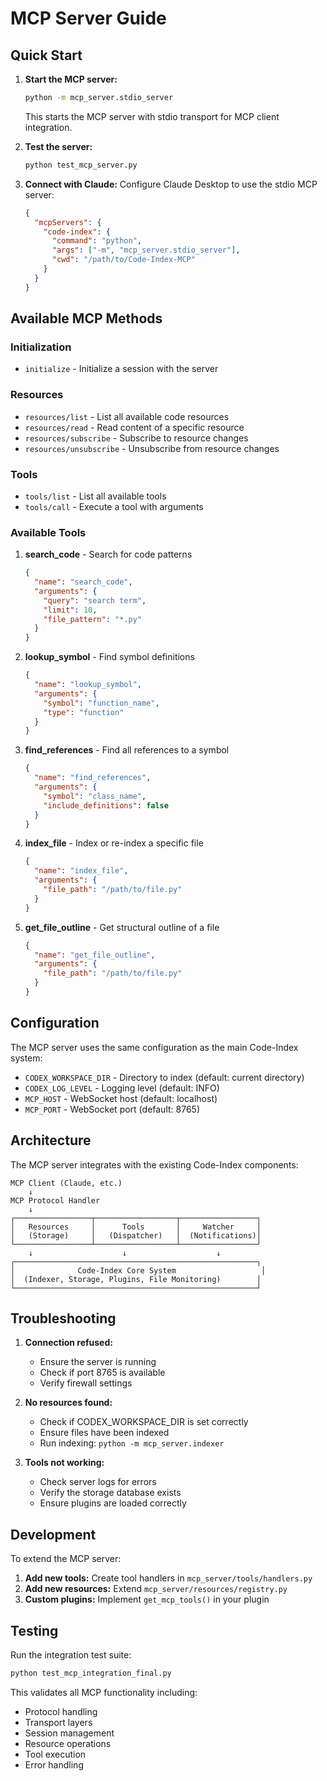 # MCP Server Guide

## Quick Start

1. **Start the MCP server:**
   ```bash
   python -m mcp_server.stdio_server
   ```
   
   This starts the MCP server with stdio transport for MCP client integration.

2. **Test the server:**
   ```bash
   python test_mcp_server.py
   ```

3. **Connect with Claude:**
   Configure Claude Desktop to use the stdio MCP server:
   ```json
   {
     "mcpServers": {
       "code-index": {
         "command": "python",
         "args": ["-m", "mcp_server.stdio_server"],
         "cwd": "/path/to/Code-Index-MCP"
       }
     }
   }
   ```

## Available MCP Methods

### Initialization
- `initialize` - Initialize a session with the server

### Resources
- `resources/list` - List all available code resources
- `resources/read` - Read content of a specific resource
- `resources/subscribe` - Subscribe to resource changes
- `resources/unsubscribe` - Unsubscribe from resource changes

### Tools
- `tools/list` - List all available tools
- `tools/call` - Execute a tool with arguments

### Available Tools

1. **search_code** - Search for code patterns
   ```json
   {
     "name": "search_code",
     "arguments": {
       "query": "search term",
       "limit": 10,
       "file_pattern": "*.py"
     }
   }
   ```

2. **lookup_symbol** - Find symbol definitions
   ```json
   {
     "name": "lookup_symbol",
     "arguments": {
       "symbol": "function_name",
       "type": "function"
     }
   }
   ```

3. **find_references** - Find all references to a symbol
   ```json
   {
     "name": "find_references",
     "arguments": {
       "symbol": "class_name",
       "include_definitions": false
     }
   }
   ```

4. **index_file** - Index or re-index a specific file
   ```json
   {
     "name": "index_file",
     "arguments": {
       "file_path": "/path/to/file.py"
     }
   }
   ```

5. **get_file_outline** - Get structural outline of a file
   ```json
   {
     "name": "get_file_outline",
     "arguments": {
       "file_path": "/path/to/file.py"
     }
   }
   ```

## Configuration

The MCP server uses the same configuration as the main Code-Index system:

- `CODEX_WORKSPACE_DIR` - Directory to index (default: current directory)
- `CODEX_LOG_LEVEL` - Logging level (default: INFO)
- `MCP_HOST` - WebSocket host (default: localhost)
- `MCP_PORT` - WebSocket port (default: 8765)

## Architecture

The MCP server integrates with the existing Code-Index components:

```
MCP Client (Claude, etc.)
    ↓
MCP Protocol Handler
    ↓
┌─────────────────┬──────────────────┬─────────────────┐
│   Resources     │      Tools       │     Watcher     │
│   (Storage)     │   (Dispatcher)   │  (Notifications)│
└─────────────────┴──────────────────┴─────────────────┘
    ↓                    ↓                    ↓
┌──────────────────────────────────────────────────────┐
│              Code-Index Core System                   │
│  (Indexer, Storage, Plugins, File Monitoring)        │
└──────────────────────────────────────────────────────┘
```

## Troubleshooting

1. **Connection refused:**
   - Ensure the server is running
   - Check if port 8765 is available
   - Verify firewall settings

2. **No resources found:**
   - Check if CODEX_WORKSPACE_DIR is set correctly
   - Ensure files have been indexed
   - Run indexing: `python -m mcp_server.indexer`

3. **Tools not working:**
   - Check server logs for errors
   - Verify the storage database exists
   - Ensure plugins are loaded correctly

## Development

To extend the MCP server:

1. **Add new tools:** Create tool handlers in `mcp_server/tools/handlers.py`
2. **Add new resources:** Extend `mcp_server/resources/registry.py`
3. **Custom plugins:** Implement `get_mcp_tools()` in your plugin

## Testing

Run the integration test suite:
```bash
python test_mcp_integration_final.py
```

This validates all MCP functionality including:
- Protocol handling
- Transport layers
- Session management
- Resource operations
- Tool execution
- Error handling